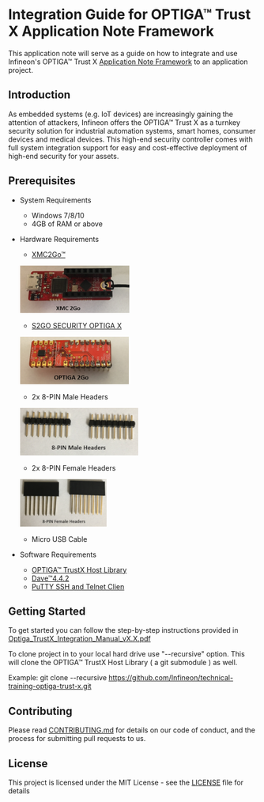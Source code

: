 # Integration Guide for OPTIGA™ Trust X Application Note Framework
 
This application note will serve as a guide on how to integrate and use Infineon's OPTIGA™ Trust X [Application Note Framework](https://github.com/Infineon/optiga-trust-x) to an application project.

## Introduction

As embedded systems (e.g. IoT devices) are increasingly gaining the attention of attackers, Infineon offers the OPTIGA™ Trust X as a turnkey security solution for industrial automation systems, smart homes, consumer devices and medical devices. This high-end security controller comes with full system integration support for easy and cost-effective deployment of high-end security for your assets.

## Prerequisites

* System Requirements
	* Windows 7/8/10
	* 4GB of RAM or above
	
* Hardware Requirements
	* [XMC2Go™](https://www.infineon.com/cms/de/product/evaluation-boards/kit_xmc_2go_xmc1100_v1/)
	
	![alt text](https://github.com/Infineon/technical-training-optiga-trust-x/blob/master/Images/XMC2Go.PNG)
	* [S2GO SECURITY OPTIGA X](https://www.infineon.com/cms/de/product/security-smart-card-solutions/optiga-embedded-security-solutions/optiga-trust/optiga-trust-x-sls-32aia/)
	
	![alt text](https://github.com/Infineon/technical-training-optiga-trust-x/blob/master/Images/S2Go-TrustX.PNG)
	* 2x 8-PIN Male Headers 
	
	![alt text](https://github.com/Infineon/technical-training-optiga-trust-x/blob/master/Images/8-Pin-Male-Headers.PNG)
	* 2x 8-PIN Female Headers
	
	![alt text](https://github.com/Infineon/technical-training-optiga-trust-x/blob/master/Images/8-Pin-Female-Headers.PNG)
	* Micro USB Cable
	
* Software Requirements
	* [OPTIGA™ TrustX Host Library](https://github.com/Infineon/optiga-trust-x)
	* [Dave™4.4.2](https://infineoncommunity.com/dave-download_ID645)
	* [PuTTY SSH and Telnet Clien](https://www.chiark.greenend.org.uk/~sgtatham/putty/latest.html)
	

## Getting Started

To get started you can follow the step-by-step instructions provided in [Optiga_TrustX_Integration_Manual_vX.X.pdf](https://github.com/Infineon/technical-training-optiga-trust-x/tree/master/Docs)

To clone project in to your local hard drive use "--recursive" option. This will clone the OPTIGA™ TrustX Host Library ( a git submodule ) as well.

Example:
git clone --recursive https://github.com/Infineon/technical-training-optiga-trust-x.git

## Contributing

Please read [CONTRIBUTING.md](CONTRIBUTING.md) for details on our code of conduct, and the process for submitting pull requests to us.

## License
This project is licensed under the MIT License - see the [LICENSE](LICENSE) file for details	

